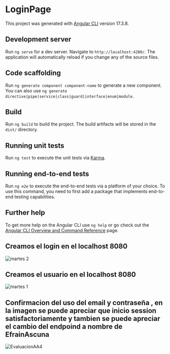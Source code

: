 # LoginPage

This project was generated with [Angular CLI](https://github.com/angular/angular-cli) version 17.3.8.

## Development server

Run `ng serve` for a dev server. Navigate to `http://localhost:4200/`. The application will automatically reload if you change any of the source files.

## Code scaffolding

Run `ng generate component component-name` to generate a new component. You can also use `ng generate directive|pipe|service|class|guard|interface|enum|module`.

## Build

Run `ng build` to build the project. The build artifacts will be stored in the `dist/` directory.

## Running unit tests

Run `ng test` to execute the unit tests via [Karma](https://karma-runner.github.io).

## Running end-to-end tests

Run `ng e2e` to execute the end-to-end tests via a platform of your choice. To use this command, you need to first add a package that implements end-to-end testing capabilities.

## Further help

To get more help on the Angular CLI use `ng help` or go check out the [Angular CLI Overview and Command Reference](https://angular.io/cli) page.



## Creamos el login en el localhost 8080

![martes 2](https://github.com/EfrainEmerson2002/Evaluaccion-AA4/assets/90154712/05af563b-72f3-4928-8001-8602b303a2ff)

## Creamos el usuario en el localhost 8080

![martes 1](https://github.com/EfrainEmerson2002/Evaluaccion-AA4/assets/90154712/bee8471d-37e2-4b29-9d6b-755a2d2e0c5a)

## Confirmacion del uso del email y contraseña , en la imagen se puede apreciar que inicio session satisfactoriamente y tambien se puede apreciar el cambio del endpoind a nombre de EfrainAscuna

![EvaluacionAA4](https://github.com/EfrainEmerson2002/Evaluaccion-AA4/assets/90154712/3f113c7a-b7ac-4487-8a7f-e92894ddf14a)
